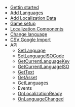 <!-- TODO: Complete with your own sidebar structure and enable sidebar in index.html - or delete this file. -->
- [Gettin started](/00_Getting_started.md)
- [Add Languages](/01_Add_Languages.md)
- [Add Localization Data](/02_Add_Localization_Data.md)
- [Game setup](/03_Game_Setup.md)
- [Localization Components](/04_Localization_Components.md)
- [Change language](/05_Change_Language.md)
- [CSV Google Import](/06_CSV_Google_Import.md)
- API
  * [SetLanguage](/07_API/00_DataboxLocalization/01_SetLanguage.md)
  * [SetLanguageISOCode](/07_API/00_DataboxLocalization/02_SetLanguageISOCode.md)
  * [GetCurrentLanguageKey](/07_API/00_DataboxLocalization/03_GetCurrentLanguageKey.md)
  * [GetCurrentLanguageISO](/07_API/00_DataboxLocalization/04_GetCurrentLanguageIso.md)
  * [GetText](/07_API/00_DataboxLocalization/05_GetText.md)
  * [GetAsset](/07_API/00_DataboxLocalization/06_GetAsset.md)
  * [GetLanguages](/07_API/00_DataboxLocalization/07_GetLanguages.md)
  * Events
   * [OnLocalizationReady](/07_API/00_DataboxLocalization/00_Events/00_OnLocalizationReady.md)
   * [OnLanguageChanged](/07_API/00_DataboxLocalization/00_Events/01_OnLanguageChanged.md)

